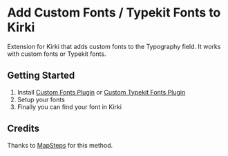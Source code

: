 # Add Custom Fonts / Typekit Fonts to Kirki
Extension for Kirki that adds custom fonts to the Typography field. It works with custom fonts or Typekit fonts.

## Getting Started
1. Install [Custom Fonts Plugin](https://wordpress.org/plugins/custom-fonts/) or [Custom Typekit Fonts Plugin](https://wordpress.org/plugins/custom-typekit-fonts/)
2. Setup your fonts
3. Finally you can find your font in Kirki

## Credits
Thanks to [MapSteps](https://github.com/MapSteps) for this method.
